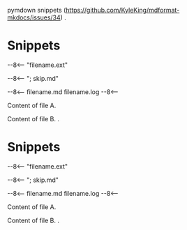 pymdown snippets (https://github.com/KyleKing/mdformat-mkdocs/issues/34)
.
# Snippets

--8<-- "filename.ext"

--8<-- "; skip.md"


--8<--
filename.md
filename.log
--8<--

Content of file A.

Content of file B.
.
# Snippets

--8<-- "filename.ext"

--8<-- "; skip.md"

--8<--
filename.md
filename.log
--8<--

Content of file A.

Content of file B.
.
